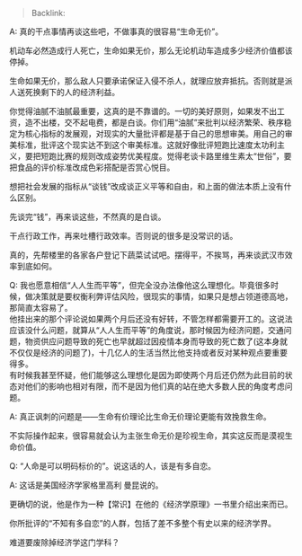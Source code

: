 > Backlink: 

A: 真的干点事情再谈这些吧，不做事真的很容易“生命无价”。  

机动车必然造成行人死亡，生命如果无价，那么无论机动车造成多少经济价值都该停掉。  

生命如果无价，那么敌人只要承诺保证入侵不杀人，就理应放弃抵抗。否则就是派人送死换剩下的人的经济利益。

你觉得油腻不油腻最重要，这真的是不靠谱的。一切的美好原则，如果发不出工资，造不出楼，交不起电费，都是白谈。你们用“油腻”来批判以经济繁荣、秩序稳定为核心指标的发展观，对现实的大量批评都是基于自己的思想审美。用自己的审美标准，批评这个现实达不到这个审美标准。这就好像批评短跑比速度太功利主义，要把短跑比赛的规则改成姿势优美程度。觉得老谈卡路里维生素太“世俗”，要把食品的评价标准改成色彩搭配是否赏心悦目。  

想把社会发展的指标从“谈钱”改成谈正义平等和自由，和上面的做法本质上没有什么区别。  

先谈完“钱”，再来谈这些，不然真的是白谈。  

干点行政工作，再来吐槽行政效率。否则说的很多是没常识的话。  

真的，先帮楼里的各家各户登记下蔬菜试试吧。摆得平，不挨骂，再来谈武汉市效率到底如何。

Q: 我也愿意相信“人人生而平等”，但完全没办法像他这么理想化。毕竟很多时候，做决策就是要权衡利弊评估风险，很现实的事情，如果只是想占领道德高地，那简直太容易了。  
他挂出来的那个评论说如果两个月后还没有好转，不管怎样都需要开工的。这说法应该没什么问题，就算从“人人生而平等”的角度说，那时候因为经济问题，交通问题，物资供应问题导致的死亡也早就超过因疫情本身而导致的死亡数了(这本身就不仅仅是经济的问题了)，十几亿人的生活当然比他支持或者反对某种观点要重要得多。  
有时候我甚至怀疑，他们能够这么理想化是因为即使两个月后还仍然为此目前的状态对他们的影响也相对有限，而不是因为他们真的站在绝大多数人民的角度考虑问题。

A: 真正讽刺的问题是——生命有价理论比生命无价理论更能有效挽救生命。  

不实际操作起来，很容易就会认为主张生命无价是珍视生命，其实这反而是漠视生命价值。

Q: “人命是可以明码标价的”。说这话的人，该是有多自恋。

A: 这话是美国经济学家格里高利 曼昆说的。  

更确切的说，他是作为一种【常识】在他的《经济学原理》一书里介绍出来而已。  

你所批评的“不知有多自恋”的人群，包括了差不多整个有史以来的经济学界。  

难道要废除掉经济学这门学科？